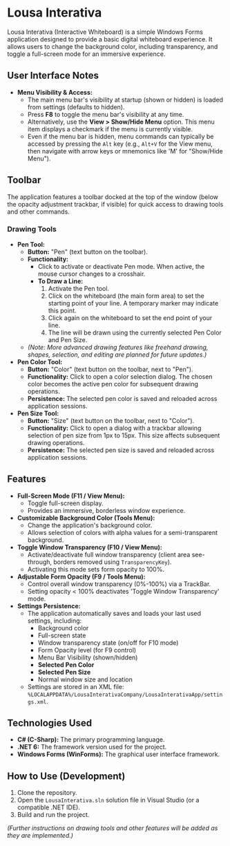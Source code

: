# Lousa Interativa

Lousa Interativa (Interactive Whiteboard) is a simple Windows Forms application designed to provide a basic digital whiteboard experience. It allows users to change the background color, including transparency, and toggle a full-screen mode for an immersive experience.

## User Interface Notes
-   **Menu Visibility & Access:**
    -   The main menu bar's visibility at startup (shown or hidden) is loaded from settings (defaults to hidden).
    -   Press **F8** to toggle the menu bar's visibility at any time.
    -   Alternatively, use the **View > Show/Hide Menu** option. This menu item displays a checkmark if the menu is currently visible.
    -   Even if the menu bar is hidden, menu commands can typically be accessed by pressing the `Alt` key (e.g., `Alt+V` for the View menu, then navigate with arrow keys or mnemonics like 'M' for "Show/Hide Menu").

## Toolbar
The application features a toolbar docked at the top of the window (below the opacity adjustment trackbar, if visible) for quick access to drawing tools and other commands.

### Drawing Tools
*   **Pen Tool:**
    *   **Button:** "Pen" (text button on the toolbar).
    *   **Functionality:**
        *   Click to activate or deactivate Pen mode. When active, the mouse cursor changes to a crosshair.
        *   **To Draw a Line:**
            1.  Activate the Pen tool.
            2.  Click on the whiteboard (the main form area) to set the starting point of your line. A temporary marker may indicate this point.
            3.  Click again on the whiteboard to set the end point of your line.
            4.  The line will be drawn using the currently selected Pen Color and Pen Size.
    *   *(Note: More advanced drawing features like freehand drawing, shapes, selection, and editing are planned for future updates.)*
*   **Pen Color Tool:**
    *   **Button:** "Color" (text button on the toolbar, next to "Pen").
    *   **Functionality:** Click to open a color selection dialog. The chosen color becomes the active pen color for subsequent drawing operations.
    *   **Persistence:** The selected pen color is saved and reloaded across application sessions.
*   **Pen Size Tool:**
    *   **Button:** "Size" (text button on the toolbar, next to "Color").
    *   **Functionality:** Click to open a dialog with a trackbar allowing selection of pen size from 1px to 15px. This size affects subsequent drawing operations.
    *   **Persistence:** The selected pen size is saved and reloaded across application sessions.

## Features

-   **Full-Screen Mode (F11 / View Menu):**
    -   Toggle full-screen display.
    -   Provides an immersive, borderless window experience.
-   **Customizable Background Color (Tools Menu):**
    -   Change the application's background color.
    -   Allows selection of colors with alpha values for a semi-transparent background.
-   **Toggle Window Transparency (F10 / View Menu):**
    -   Activate/deactivate full window transparency (client area see-through, borders removed using `TransparencyKey`).
    -   Activating this mode sets form opacity to 100%.
-   **Adjustable Form Opacity (F9 / Tools Menu):**
    -   Control overall window transparency (0%-100%) via a TrackBar.
    -   Setting opacity < 100% deactivates 'Toggle Window Transparency' mode.
-   **Settings Persistence:**
    -   The application automatically saves and loads your last used settings, including:
        -   Background color
        -   Full-screen state
        -   Window transparency state (on/off for F10 mode)
        -   Form Opacity level (for F9 control)
        -   Menu Bar Visibility (shown/hidden)
        -   **Selected Pen Color**
        -   **Selected Pen Size**
        -   Normal window size and location
    -   Settings are stored in an XML file: `%LOCALAPPDATA%/LousaInterativaCompany/LousaInterativaApp/settings.xml`.

## Technologies Used

-   **C# (C-Sharp):** The primary programming language.
-   **.NET 6:** The framework version used for the project.
-   **Windows Forms (WinForms):** The graphical user interface framework.

## How to Use (Development)

1.  Clone the repository.
2.  Open the `LousaInterativa.sln` solution file in Visual Studio (or a compatible .NET IDE).
3.  Build and run the project.

*(Further instructions on drawing tools and other features will be added as they are implemented.)*
